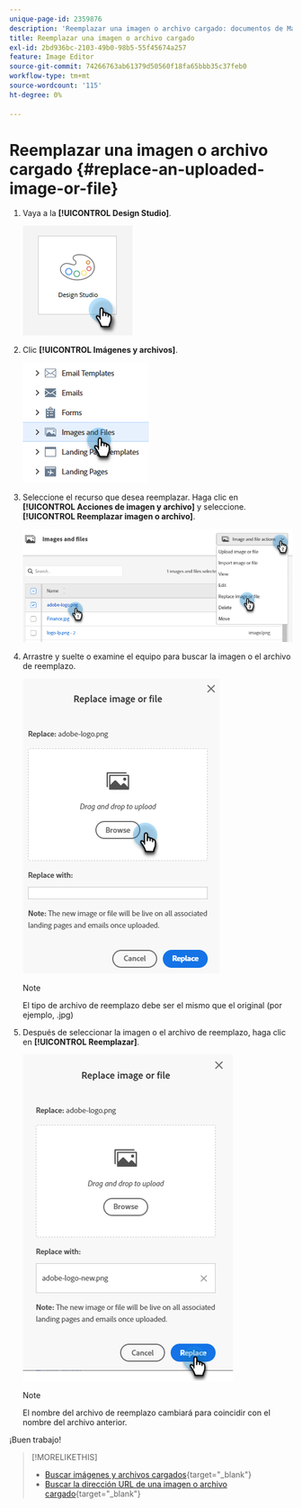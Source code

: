 ```yaml
---
unique-page-id: 2359876
description: 'Reemplazar una imagen o archivo cargado: documentos de Marketo, documentación del producto'
title: Reemplazar una imagen o archivo cargado
exl-id: 2bd936bc-2103-49b0-98b5-55f45674a257
feature: Image Editor
source-git-commit: 74266763ab61379d50560f18fa65bbb35c37feb0
workflow-type: tm+mt
source-wordcount: '115'
ht-degree: 0%

---
```


# Reemplazar una imagen o archivo cargado {#replace-an-uploaded-image-or-file}

1. Vaya a la **[!UICONTROL Design Studio]**.

   ![](assets/replace-an-uploaded-image-or-file-1.png)

1. Clic **[!UICONTROL Imágenes y archivos]**.

   ![](assets/replace-an-uploaded-image-or-file-2.png)

1. Seleccione el recurso que desea reemplazar. Haga clic en **[!UICONTROL Acciones de imagen y archivo]** y seleccione. **[!UICONTROL Reemplazar imagen o archivo]**.

   ![](assets/replace-an-uploaded-image-or-file-3.png)

1. Arrastre y suelte o examine el equipo para buscar la imagen o el archivo de reemplazo.

   ![](assets/replace-an-uploaded-image-or-file-4.png)

   >[!NOTE]
   >
   >El tipo de archivo de reemplazo debe ser el mismo que el original (por ejemplo, .jpg)

1. Después de seleccionar la imagen o el archivo de reemplazo, haga clic en **[!UICONTROL Reemplazar]**.

   ![](assets/replace-an-uploaded-image-or-file-5.png)

   >[!NOTE]
   >
   >El nombre del archivo de reemplazo cambiará para coincidir con el nombre del archivo anterior.

¡Buen trabajo!

>[!MORELIKETHIS]
>
>* [Buscar imágenes y archivos cargados](/help/marketo/product-docs/demand-generation/images-and-files/search-uploaded-images-and-files.md){target="_blank"}
>* [Buscar la dirección URL de una imagen o archivo cargado](/help/marketo/product-docs/demand-generation/images-and-files/find-the-url-of-an-uploaded-image-or-file.md){target="_blank"}
